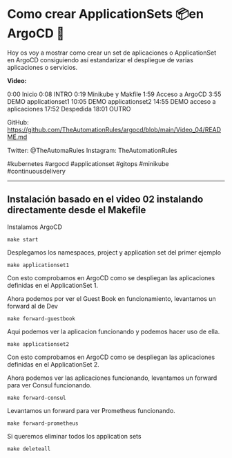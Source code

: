 # Como crear ApplicationSets 📦en ArgoCD 🐙

Hoy os voy a mostrar como crear un set de aplicaciones o ApplicationSet en ArgoCD consiguiendo así estandarizar el despliegue de varias aplicaciones o servicios.

**Video:**

0:00 Inicio
0:08 INTRO
0:19 Minikube y Makfile
1:59 Acceso a ArgoCD
3:55 DEMO applicationset1
10:05 DEMO applicationset2
14:55 DEMO acceso a aplicaciones
17:52 Despedida
18:01 OUTRO

GitHub:
https://github.com/TheAutomationRules/argocd/blob/main/Video_04/README.md

Twitter: @TheAutomaRules
Instagram: TheAutomationRules

#kubernetes #argocd #applicationset #gitops #minikube #continuousdelivery

---

## Instalación basado en el video 02 instalando directamente desde el Makefile

Instalamos ArgoCD
````
make start
````
Desplegamos los namespaces, project y application set del primer ejemplo
````
make applicationset1
````
Con esto comprobamos en ArgoCD como se despliegan las aplicaciones definidas en el ApplicationSet 1.

Ahora podemos por ver el Guest Book en funcionamiento, levantamos un forward al de Dev

````
make forward-guestbook
````
Aqui podemos ver la aplicacion funcionando y podemos hacer uso de ella.
````
make applicationset2
````
Con esto comprobamos en ArgoCD como se despliegan las aplicaciones definidas en el ApplicationSet 2.

Ahora podemos ver las aplicaciones funcionando, levantamos un forward para ver Consul funcionando.
````
make forward-consul
````
Levantamos un forward para ver Prometheus funcionando.
````
make forward-prometheus
````
Si queremos eliminar todos los application sets
````
make deleteall
````